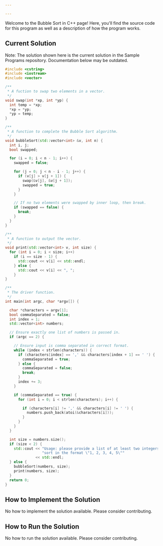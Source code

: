 ```yaml
---

---
```


Welcome to the Bubble Sort in C++ page! Here, you'll find the source code for this program as well as a description of how the program works.

## Current Solution

Note: The solution shown here is the current solution in the Sample Programs repository. Documentation below may be outdated.

```C++
#include <cstring>
#include <iostream>
#include <vector>

/**
 * A fuction to swap two elements in a vector.
 */
void swap(int *xp, int *yp) {
  int temp = *xp;
  *xp = *yp;
  *yp = temp;
}

/**
 * A function to complete the Bubble Sort algorithm.
 */
void bubbleSort(std::vector<int> &v, int n) {
  int i, j;
  bool swapped;

  for (i = 0; i < n - 1; i++) {
    swapped = false;

    for (j = 0; j < n - i - 1; j++) {
      if (v[j] > v[j + 1]) {
        swap(&v[j], &v[j + 1]);
        swapped = true;
      }
    }

    // If no two elements were swapped by inner loop, then break.
    if (swapped == false) {
      break;
    }
  }
}

/**
 * A function to output the vector.
 */
void print(std::vector<int> v, int size) {
  for (int i = 0; i < size; i++)
    if (i == size - 1) {
      std::cout << v[i] << std::endl;
    } else {
      std::cout << v[i] << ", ";
    }
}

/**
 * The driver function.
 */
int main(int argc, char *argv[]) {

  char *characters = argv[1];
  bool commaSeparated = false;
  int index = 1;
  std::vector<int> numbers;

  // Ensure exactly one list of numbers is passed in.
  if (argc == 2) {

    // Ensure input is comma separated in correct format.
    while (index < strlen(characters)) {
      if (characters[index] == ',' && characters[index + 1] == ' ') {
        commaSeparated = true;
      } else {
        commaSeparated = false;
        break;
      }
      index += 3;
    }

    if (commaSeparated == true) {
      for (int i = 0; i < strlen(characters); i++) {

        if (characters[i] != ',' && characters[i] != ' ') {
          numbers.push_back(atoi(&characters[i]));
        }
      }
    }
  }

  int size = numbers.size();
  if (size < 2) {
    std::cout << "Usage: please provide a list of at least two integers to "
                 "sort in the format \"1, 2, 3, 4, 5\""
              << std::endl;
  } else {
    bubbleSort(numbers, size);
    print(numbers, size);
  }
  return 0;
}

```

## How to Implement the Solution

No how to implement the solution available. Please consider contributing.

## How to Run the Solution

No how to run the solution available. Please consider contributing.